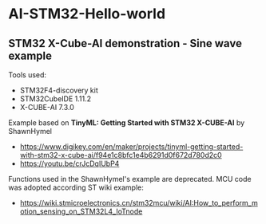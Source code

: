 # AI-STM32-Hello-world
STM32 X-Cube-AI demonstration - Sine wave example
---
Tools used:
- STM32F4-discovery kit
- STM32CubeIDE 1.11.2
- X-CUBE-AI 7.3.0

Example based on **TinyML: Getting Started with STM32 X-CUBE-AI** by ShawnHymel
- https://www.digikey.com/en/maker/projects/tinyml-getting-started-with-stm32-x-cube-ai/f94e1c8bfc1e4b6291d0f672d780d2c0
- https://youtu.be/crJcDqIUbP4

Functions used in the ShawnHymel's example are deprecated. MCU code was adopted according ST wiki example:
- https://wiki.stmicroelectronics.cn/stm32mcu/wiki/AI:How_to_perform_motion_sensing_on_STM32L4_IoTnode
